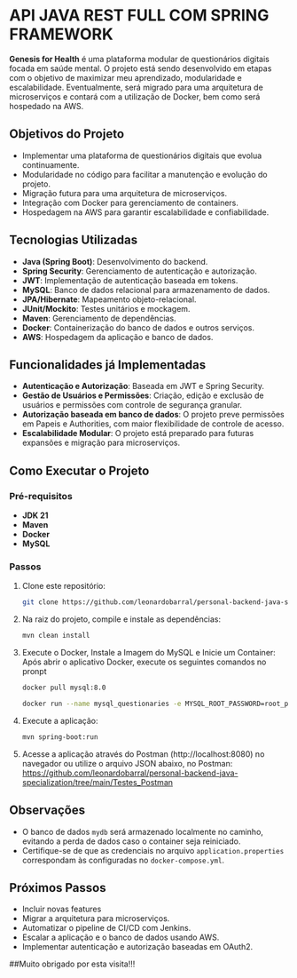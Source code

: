# API JAVA REST FULL COM SPRING FRAMEWORK

**Genesis for Health** é uma plataforma modular de questionários digitais focada em saúde mental. O projeto está sendo desenvolvido em etapas com o objetivo de maximizar meu aprendizado, modularidade e escalabilidade. Eventualmente, será migrado para uma arquitetura de microserviços e contará com a utilização de Docker, bem como será hospedado na AWS.

## Objetivos do Projeto

- Implementar uma plataforma de questionários digitais que evolua continuamente.
- Modularidade no código para facilitar a manutenção e evolução do projeto.
- Migração futura para uma arquitetura de microserviços.
- Integração com Docker para gerenciamento de containers.
- Hospedagem na AWS para garantir escalabilidade e confiabilidade.

## Tecnologias Utilizadas

- **Java (Spring Boot)**: Desenvolvimento do backend.
- **Spring Security**: Gerenciamento de autenticação e autorização.
- **JWT**: Implementação de autenticação baseada em tokens.
- **MySQL**: Banco de dados relacional para armazenamento de dados.
- **JPA/Hibernate**: Mapeamento objeto-relacional.
- **JUnit/Mockito**: Testes unitários e mockagem.
- **Maven**: Gerenciamento de dependências.
- **Docker**: Containerização do banco de dados e outros serviços.
- **AWS**: Hospedagem da aplicação e banco de dados.


## Funcionalidades já Implementadas

- **Autenticação e Autorização**: Baseada em JWT e Spring Security.
- **Gestão de Usuários e Permissões**: Criação, edição e exclusão de usuários e permissões com controle de segurança granular.
- **Autorização baseada em banco de dados**: O projeto preve permissões em Papeis e Authorities, com maior flexibilidade de controle de acesso.
- **Escalabilidade Modular**: O projeto está preparado para futuras expansões e migração para microserviços.

## Como Executar o Projeto

### Pré-requisitos

- **JDK 21**
- **Maven**
- **Docker**
- **MySQL**

### Passos

1. Clone este repositório:
   ```bash
   git clone https://github.com/leonardobarral/personal-backend-java-specialization.git
   ```
   
2. Na raiz do projeto, compile e instale as dependências:
   ```bash
   mvn clean install
   ```

3. Execute o Docker, Instale a Imagem do MySQL e Inicie um Container:
    Após abrir o aplicativo Docker, execute os seguintes comandos no pronpt
    ```bash
    docker pull mysql:8.0
    ```
    ```bash
    docker run --name mysql_questionaries -e MYSQL_ROOT_PASSWORD=root_password -e MYSQL_DATABASE=mydb -p 3306:3306 -d mysql:8.0
    ```
5. Execute a aplicação:
   ```bash
   mvn spring-boot:run
   ```
6. Acesse a aplicação através do Postman (http://localhost:8080) no navegador ou utilize o arquivo JSON abaixo, no Postman:
https://github.com/leonardobarral/personal-backend-java-specialization/tree/main/Testes_Postman

## Observações

- O banco de dados `mydb` será armazenado localmente no caminho, evitando a perda de dados caso o container seja reiniciado.
- Certifique-se de que as credenciais no arquivo `application.properties` correspondam às configuradas no `docker-compose.yml`.

## Próximos Passos

- Incluir novas features
- Migrar a arquitetura para microserviços.
- Automatizar o pipeline de CI/CD com Jenkins.
- Escalar a aplicação e o banco de dados usando AWS.
- Implementar autenticação e autorização baseadas em OAuth2.


##Muito obrigado por esta visita!!!

    
